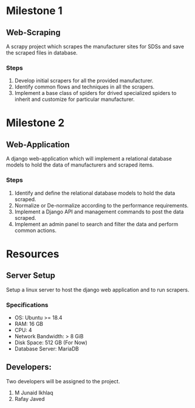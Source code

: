 # Milestone 1

## Web-Scraping
A scrapy project which scrapes the manufacturer sites for SDSs and save the scraped files in database.

### Steps
1. Develop initial scrapers for all the provided manufacturer.
2. Identify common flows and techniques in all the scrapers.
3. Implement a base class of spiders for drived specialized spiders to inherit and customize for particular manufacturer. 

# Milestone 2

## Web-Application
A django web-application which will implement a relational database models to hold the data of manufacturers and scraped items.

### Steps
1. Identify and define the relational database models to hold the data scraped.
2. Normalize or De-normalize according to the performance requirements.
3. Implement a Django API and management commands to post the data scraped.
4. Implement an admin panel to search and filter the data and perform common actions.

# Resources

## Server Setup
Setup a linux server to host the django web application and to run scrapers.

### Specifications
- OS: Ubuntu >= 18.4
- RAM: 16 GB
- CPU: 4
- Network Bandwidth: > 8 GiB
- Disk Space: 512 GB (For Now)
- Database Server: MariaDB

## Developers:
Two developers will be assigned to the project.

1. M Junaid Ikhlaq
2. Rafay Javed
